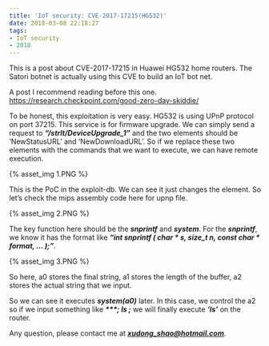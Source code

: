 ```yaml
---
title: 'IoT security: CVE-2017-17215(HG532)'
date: 2018-03-08 22:18:27
tags:
- IoT security
- 2018
---
```


This is a post about CVE-2017-17215 in Huawei HG532 home routers. The Satori botnet is actually using this CVE to build an IoT bot net.

A post I recommend reading before this one.
https://research.checkpoint.com/good-zero-day-skiddie/

To be honest, this exploitation is very easy. HG532 is using UPnP protocol on port 37215. This service is for firmware upgrade. We can simply send a request to <b><i>“/strlt/DeviceUpgrade_1”</i></b> and the two elements should be ‘NewStatusURL’ and ‘NewDownloadURL’. So if we replace these two elements with the commands that we want to execute, we can have remote execution.
 
{% asset_img 1.PNG %} 

This is the PoC in the exploit-db. We can see it just changes the <NewStatusURL> element. So let’s check the mips assembly code here for upnp file.
 
{% asset_img 2.PNG %} 

The key function here should be the <b><i>snprintf</i></b> and <b><i>system</i></b>.
For the <b><i>snprintf</i></b>, we know it has the format like <b><i>“int snprintf ( char * s, size_t n, const char * format, ... );”</i></b>.

{% asset_img 3.PNG %} 

So here, a0 stores the final string, a1 stores the length of the buffer, a2 stores the actual string that we input. 

So we can see it executes <b><i>system(a0)</i></b> later. In this case, we control the a2 so if we input something like <b><i>***; ls ;</i></b> we will finally execute <b><i>‘ls’</i></b> on the router.

Any question, please contact me at <b><i>xudong_shao@hotmail.com</i></b>.

